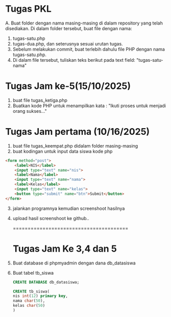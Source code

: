 # Tugas PKL
A. Buat folder dengan nama masing-masing di dalam repository yang telah disediakan.
Di dalam folder tersebut, buat file dengan nama:
1. tugas-satu.php
2. tugas-dua.php, dan seterusnya sesuai urutan tugas.
3. Sebelum melakukan commit, buat terlebih dahulu file PHP dengan nama tugas-satu.php.
4. Di dalam file tersebut, tuliskan teks berikut pada text field:
    "tugas-satu-nama"

# Tugas Jam ke-5(15/10/2025) 
1. buat file tugas_ketiga.php
2. Buatkan kode PHP  untuk menampilkan kata : "Ikuti proses untuk menjadi orang sukses..."



 # Tugas Jam pertama (10/16/2025)
 
1. buat file tugas_keempat.php didalam folder masing-masing
2. buat kodingan untuk input data siswa
   kode php
```html
<form method="post">
    <label>NIS</label>
    <input type="text" name="nis">
    <label>Nama</label>
    <input type="text" name="nama">
    <label>Kelas</label>
    <input type="text" name="kelas">
    <button type="submit" name="btn">Submit</button>
</form>
```
3. jalankan programnya kemudian screenshoot hasilnya
5. upload hasil screenshoot ke github..
   
   =======================================
   # Tugas Jam Ke 3,4 dan 5
1. Buat database di phpmyadmin dengan dana db_datasiswa
2. Buat tabel tb_siswa
   ```sql
   CREATE DATABASE db_datasiswa;
   
   CREATE tb_siswa(
   nis int(12) primary key,
   nama char(50),
   kelas char(50)
   )
   ```
